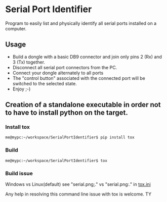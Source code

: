# Serial Port Identifier
Program to easily list and physically identify all serial ports installed on a computer.

## Usage

* Build a dongle with a basic DB9 connector and join only pins 2 (Rx) and 3 (Tx) together.
* Disconnect all serial port connectors from the PC.
* Connect your dongle alternately to all ports
* The "control button" associated with the connected port will be switched to the selected state.
* Enjoy ;-)

## Creation of a standalone executable in order not to have to install python on the target.

### Install tox

```shell
me@mypc:~/workspace/SerialPortIdentifier$ pip install tox
```

### Build

```shell
me@mypc:~/workspace/SerialPortIdentifier$ tox
```
### Build issue

Windows vs Linux(default) see "serial.png;." vs "serial.png:." in [tox.ini](tox.ini)

Any help in resolving this command line issue with tox is welcome. TY
